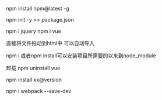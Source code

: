 npm install npm@latest -g

npm init -y >> package.json

npm i jquery
npm i vue

直接将文件拖动到html中 可以自动导入

npm i 或者npm install可以安装项目所需要的以来到node_module

卸载
npm uninstall vue 

npm install xx@version


npm i webpack --save-dev




